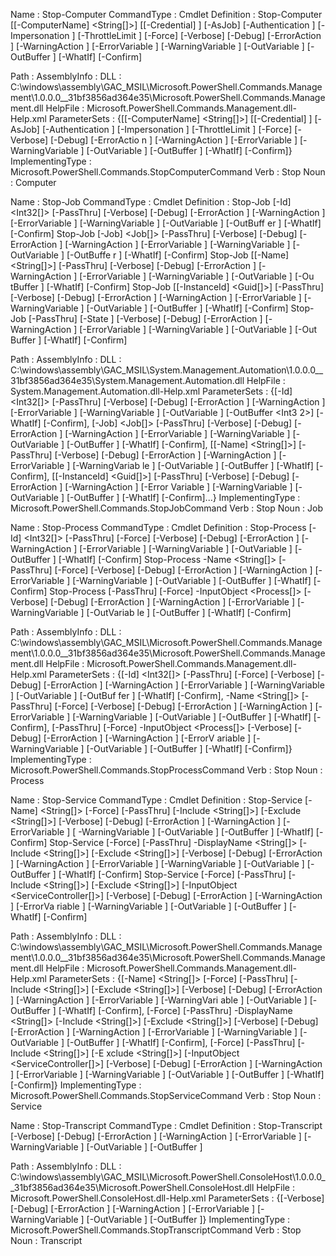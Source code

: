 

Name             : Stop-Computer
CommandType      : Cmdlet
Definition       : Stop-Computer [[-ComputerName] <String[]>] [[-Credential] <PSCredential>] [-AsJob] [-Authentication <AuthenticationLevel>] [-Impersonation <ImpersonationLevel>] [-ThrottleLimit <Int32>] [-Force] [-Verbose] [-Debug]
                    [-ErrorAction <ActionPreference>] [-WarningAction <ActionPreference>] [-ErrorVariable <String>] [-WarningVariable <String>] [-OutVariable <String>] [-OutBuffer <Int32>] [-WhatIf] [-Confirm]
                   
Path             : 
AssemblyInfo     : 
DLL              : C:\windows\assembly\GAC_MSIL\Microsoft.PowerShell.Commands.Management\1.0.0.0__31bf3856ad364e35\Microsoft.PowerShell.Commands.Management.dll
HelpFile         : Microsoft.PowerShell.Commands.Management.dll-Help.xml
ParameterSets    : {[[-ComputerName] <String[]>] [[-Credential] <PSCredential>] [-AsJob] [-Authentication <AuthenticationLevel>] [-Impersonation <ImpersonationLevel>] [-ThrottleLimit <Int32>] [-Force] [-Verbose] [-Debug] [-ErrorActio
                   n <ActionPreference>] [-WarningAction <ActionPreference>] [-ErrorVariable <String>] [-WarningVariable <String>] [-OutVariable <String>] [-OutBuffer <Int32>] [-WhatIf] [-Confirm]}
ImplementingType : Microsoft.PowerShell.Commands.StopComputerCommand
Verb             : Stop
Noun             : Computer

Name             : Stop-Job
CommandType      : Cmdlet
Definition       : Stop-Job [-Id] <Int32[]> [-PassThru] [-Verbose] [-Debug] [-ErrorAction <ActionPreference>] [-WarningAction <ActionPreference>] [-ErrorVariable <String>] [-WarningVariable <String>] [-OutVariable <String>] [-OutBuff
                   er <Int32>] [-WhatIf] [-Confirm]
                   Stop-Job [-Job] <Job[]> [-PassThru] [-Verbose] [-Debug] [-ErrorAction <ActionPreference>] [-WarningAction <ActionPreference>] [-ErrorVariable <String>] [-WarningVariable <String>] [-OutVariable <String>] [-OutBuffe
                   r <Int32>] [-WhatIf] [-Confirm]
                   Stop-Job [[-Name] <String[]>] [-PassThru] [-Verbose] [-Debug] [-ErrorAction <ActionPreference>] [-WarningAction <ActionPreference>] [-ErrorVariable <String>] [-WarningVariable <String>] [-OutVariable <String>] [-Ou
                   tBuffer <Int32>] [-WhatIf] [-Confirm]
                   Stop-Job [[-InstanceId] <Guid[]>] [-PassThru] [-Verbose] [-Debug] [-ErrorAction <ActionPreference>] [-WarningAction <ActionPreference>] [-ErrorVariable <String>] [-WarningVariable <String>] [-OutVariable <String>] 
                   [-OutBuffer <Int32>] [-WhatIf] [-Confirm]
                   Stop-Job [-PassThru] [-State <JobState>] [-Verbose] [-Debug] [-ErrorAction <ActionPreference>] [-WarningAction <ActionPreference>] [-ErrorVariable <String>] [-WarningVariable <String>] [-OutVariable <String>] [-Out
                   Buffer <Int32>] [-WhatIf] [-Confirm]
                   
Path             : 
AssemblyInfo     : 
DLL              : C:\windows\assembly\GAC_MSIL\System.Management.Automation\1.0.0.0__31bf3856ad364e35\System.Management.Automation.dll
HelpFile         : System.Management.Automation.dll-Help.xml
ParameterSets    : {[-Id] <Int32[]> [-PassThru] [-Verbose] [-Debug] [-ErrorAction <ActionPreference>] [-WarningAction <ActionPreference>] [-ErrorVariable <String>] [-WarningVariable <String>] [-OutVariable <String>] [-OutBuffer <Int3
                   2>] [-WhatIf] [-Confirm], [-Job] <Job[]> [-PassThru] [-Verbose] [-Debug] [-ErrorAction <ActionPreference>] [-WarningAction <ActionPreference>] [-ErrorVariable <String>] [-WarningVariable <String>] [-OutVariable <St
                   ring>] [-OutBuffer <Int32>] [-WhatIf] [-Confirm], [[-Name] <String[]>] [-PassThru] [-Verbose] [-Debug] [-ErrorAction <ActionPreference>] [-WarningAction <ActionPreference>] [-ErrorVariable <String>] [-WarningVariab
                   le <String>] [-OutVariable <String>] [-OutBuffer <Int32>] [-WhatIf] [-Confirm], [[-InstanceId] <Guid[]>] [-PassThru] [-Verbose] [-Debug] [-ErrorAction <ActionPreference>] [-WarningAction <ActionPreference>] [-Error
                   Variable <String>] [-WarningVariable <String>] [-OutVariable <String>] [-OutBuffer <Int32>] [-WhatIf] [-Confirm]...}
ImplementingType : Microsoft.PowerShell.Commands.StopJobCommand
Verb             : Stop
Noun             : Job

Name             : Stop-Process
CommandType      : Cmdlet
Definition       : Stop-Process [-Id] <Int32[]> [-PassThru] [-Force] [-Verbose] [-Debug] [-ErrorAction <ActionPreference>] [-WarningAction <ActionPreference>] [-ErrorVariable <String>] [-WarningVariable <String>] [-OutVariable <Strin
                   g>] [-OutBuffer <Int32>] [-WhatIf] [-Confirm]
                   Stop-Process -Name <String[]> [-PassThru] [-Force] [-Verbose] [-Debug] [-ErrorAction <ActionPreference>] [-WarningAction <ActionPreference>] [-ErrorVariable <String>] [-WarningVariable <String>] [-OutVariable <Stri
                   ng>] [-OutBuffer <Int32>] [-WhatIf] [-Confirm]
                   Stop-Process [-PassThru] [-Force] -InputObject <Process[]> [-Verbose] [-Debug] [-ErrorAction <ActionPreference>] [-WarningAction <ActionPreference>] [-ErrorVariable <String>] [-WarningVariable <String>] [-OutVariab
                   le <String>] [-OutBuffer <Int32>] [-WhatIf] [-Confirm]
                   
Path             : 
AssemblyInfo     : 
DLL              : C:\windows\assembly\GAC_MSIL\Microsoft.PowerShell.Commands.Management\1.0.0.0__31bf3856ad364e35\Microsoft.PowerShell.Commands.Management.dll
HelpFile         : Microsoft.PowerShell.Commands.Management.dll-Help.xml
ParameterSets    : {[-Id] <Int32[]> [-PassThru] [-Force] [-Verbose] [-Debug] [-ErrorAction <ActionPreference>] [-WarningAction <ActionPreference>] [-ErrorVariable <String>] [-WarningVariable <String>] [-OutVariable <String>] [-OutBuf
                   fer <Int32>] [-WhatIf] [-Confirm], -Name <String[]> [-PassThru] [-Force] [-Verbose] [-Debug] [-ErrorAction <ActionPreference>] [-WarningAction <ActionPreference>] [-ErrorVariable <String>] [-WarningVariable <String
                   >] [-OutVariable <String>] [-OutBuffer <Int32>] [-WhatIf] [-Confirm], [-PassThru] [-Force] -InputObject <Process[]> [-Verbose] [-Debug] [-ErrorAction <ActionPreference>] [-WarningAction <ActionPreference>] [-ErrorV
                   ariable <String>] [-WarningVariable <String>] [-OutVariable <String>] [-OutBuffer <Int32>] [-WhatIf] [-Confirm]}
ImplementingType : Microsoft.PowerShell.Commands.StopProcessCommand
Verb             : Stop
Noun             : Process

Name             : Stop-Service
CommandType      : Cmdlet
Definition       : Stop-Service [-Name] <String[]> [-Force] [-PassThru] [-Include <String[]>] [-Exclude <String[]>] [-Verbose] [-Debug] [-ErrorAction <ActionPreference>] [-WarningAction <ActionPreference>] [-ErrorVariable <String>] [
                   -WarningVariable <String>] [-OutVariable <String>] [-OutBuffer <Int32>] [-WhatIf] [-Confirm]
                   Stop-Service [-Force] [-PassThru] -DisplayName <String[]> [-Include <String[]>] [-Exclude <String[]>] [-Verbose] [-Debug] [-ErrorAction <ActionPreference>] [-WarningAction <ActionPreference>] [-ErrorVariable <Strin
                   g>] [-WarningVariable <String>] [-OutVariable <String>] [-OutBuffer <Int32>] [-WhatIf] [-Confirm]
                   Stop-Service [-Force] [-PassThru] [-Include <String[]>] [-Exclude <String[]>] [-InputObject <ServiceController[]>] [-Verbose] [-Debug] [-ErrorAction <ActionPreference>] [-WarningAction <ActionPreference>] [-ErrorVa
                   riable <String>] [-WarningVariable <String>] [-OutVariable <String>] [-OutBuffer <Int32>] [-WhatIf] [-Confirm]
                   
Path             : 
AssemblyInfo     : 
DLL              : C:\windows\assembly\GAC_MSIL\Microsoft.PowerShell.Commands.Management\1.0.0.0__31bf3856ad364e35\Microsoft.PowerShell.Commands.Management.dll
HelpFile         : Microsoft.PowerShell.Commands.Management.dll-Help.xml
ParameterSets    : {[-Name] <String[]> [-Force] [-PassThru] [-Include <String[]>] [-Exclude <String[]>] [-Verbose] [-Debug] [-ErrorAction <ActionPreference>] [-WarningAction <ActionPreference>] [-ErrorVariable <String>] [-WarningVari
                   able <String>] [-OutVariable <String>] [-OutBuffer <Int32>] [-WhatIf] [-Confirm], [-Force] [-PassThru] -DisplayName <String[]> [-Include <String[]>] [-Exclude <String[]>] [-Verbose] [-Debug] [-ErrorAction <ActionPr
                   eference>] [-WarningAction <ActionPreference>] [-ErrorVariable <String>] [-WarningVariable <String>] [-OutVariable <String>] [-OutBuffer <Int32>] [-WhatIf] [-Confirm], [-Force] [-PassThru] [-Include <String[]>] [-E
                   xclude <String[]>] [-InputObject <ServiceController[]>] [-Verbose] [-Debug] [-ErrorAction <ActionPreference>] [-WarningAction <ActionPreference>] [-ErrorVariable <String>] [-WarningVariable <String>] [-OutVariable 
                   <String>] [-OutBuffer <Int32>] [-WhatIf] [-Confirm]}
ImplementingType : Microsoft.PowerShell.Commands.StopServiceCommand
Verb             : Stop
Noun             : Service

Name             : Stop-Transcript
CommandType      : Cmdlet
Definition       : Stop-Transcript [-Verbose] [-Debug] [-ErrorAction <ActionPreference>] [-WarningAction <ActionPreference>] [-ErrorVariable <String>] [-WarningVariable <String>] [-OutVariable <String>] [-OutBuffer <Int32>]
                   
Path             : 
AssemblyInfo     : 
DLL              : C:\windows\assembly\GAC_MSIL\Microsoft.PowerShell.ConsoleHost\1.0.0.0__31bf3856ad364e35\Microsoft.PowerShell.ConsoleHost.dll
HelpFile         : Microsoft.PowerShell.ConsoleHost.dll-Help.xml
ParameterSets    : {[-Verbose] [-Debug] [-ErrorAction <ActionPreference>] [-WarningAction <ActionPreference>] [-ErrorVariable <String>] [-WarningVariable <String>] [-OutVariable <String>] [-OutBuffer <Int32>]}
ImplementingType : Microsoft.PowerShell.Commands.StopTranscriptCommand
Verb             : Stop
Noun             : Transcript



